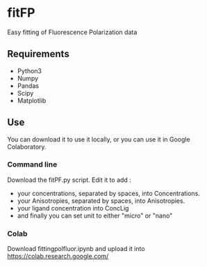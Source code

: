 # fitFP
Easy fitting of Fluorescence Polarization data

## Requirements
- Python3
- Numpy
- Pandas
- Scipy
- Matplotlib


## Use
You can download it to use it locally, or you can use it in Google Colaboratory.


### Command line

Download the fitPF.py script.
Edit it to add :
- your concentrations, separated by spaces, into Concentrations.
- your Anisotropies, separated by spaces, into Anisotropies.
- your ligand concentration into ConcLig
- and finally you can set unit to either "micro" or "nano"

### Colab

Download fittingpolfluor.ipynb and upload it into https://colab.research.google.com/

